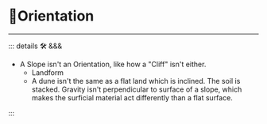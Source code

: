 # 🔻<via>Orientation</via>

---

<!-- =================================================== -->
<!-- =================================================== -->
<!-- =================================================== -->
<!-- =================================================== -->
<!-- =================================================== -->
::: details 🛠 <dev>&&&</dev>

- A Slope isn't an Orientation, like how a "Cliff" isn't either.
    - Landform
    - A dune isn't the same as a flat land which is inclined. The soil is stacked. Gravity isn't perpendicular to surface of a slope, which makes the surficial material act differently than a flat surface.

:::
